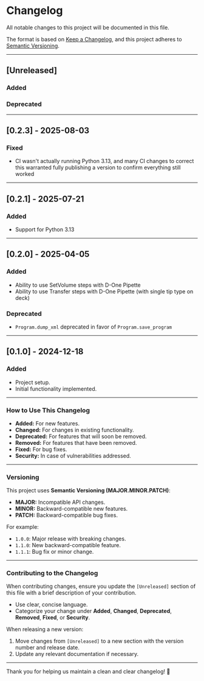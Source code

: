 # Changelog

All notable changes to this project will be documented in this file.

The format is based on [Keep a Changelog](https://keepachangelog.com/en/1.1.0/), and this project adheres to [Semantic Versioning](https://semver.org/).

---

## [Unreleased]

### Added


### Deprecated


---

## [0.2.3] - 2025-08-03

### Fixed
- CI wasn't actually running Python 3.13, and many CI changes to correct this warranted fully publishing a version to confirm everything still worked

---

## [0.2.1] - 2025-07-21

### Added
- Support for Python 3.13

---

## [0.2.0] - 2025-04-05

### Added
- Ability to use SetVolume steps with D-One Pipette
- Ability to use Transfer steps with D-One Pipette (with single tip type on deck)

### Deprecated
- `Program.dump_xml` deprecated in favor of `Program.save_program`

---

## [0.1.0] - 2024-12-18

### Added
- Project setup.
- Initial functionality implemented.

---

### How to Use This Changelog

- **Added:** For new features.
- **Changed:** For changes in existing functionality.
- **Deprecated:** For features that will soon be removed.
- **Removed:** For features that have been removed.
- **Fixed:** For bug fixes.
- **Security:** In case of vulnerabilities addressed.

---

### Versioning

This project uses **Semantic Versioning (MAJOR.MINOR.PATCH)**:
- **MAJOR:** Incompatible API changes.
- **MINOR:** Backward-compatible new features.
- **PATCH:** Backward-compatible bug fixes.

For example:
- `1.0.0`: Major release with breaking changes.
- `1.1.0`: New backward-compatible feature.
- `1.1.1`: Bug fix or minor change.

---

### Contributing to the Changelog

When contributing changes, ensure you update the `[Unreleased]` section of this file with a brief description of your contribution.

- Use clear, concise language.
- Categorize your change under **Added**, **Changed**, **Deprecated**, **Removed**, **Fixed**, or **Security**.

When releasing a new version:
1. Move changes from `[Unreleased]` to a new section with the version number and release date.
2. Update any relevant documentation if necessary.

---

Thank you for helping us maintain a clean and clear changelog! 🚀
